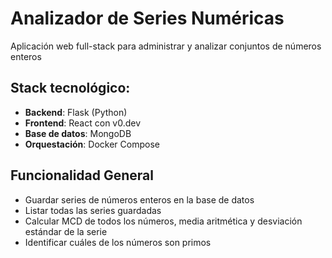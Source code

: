 # Analizador de Series Numéricas

Aplicación web full-stack para administrar y analizar conjuntos de números enteros

## Stack tecnológico:
- **Backend**: Flask (Python)
- **Frontend**: React con v0.dev
- **Base de datos**: MongoDB
- **Orquestación**: Docker Compose

## Funcionalidad General
- Guardar series de números enteros en la base de datos
- Listar todas las series guardadas
- Calcular MCD de todos los números, media aritmética y desviación estándar de la serie
- Identificar cuáles de los números son primos
